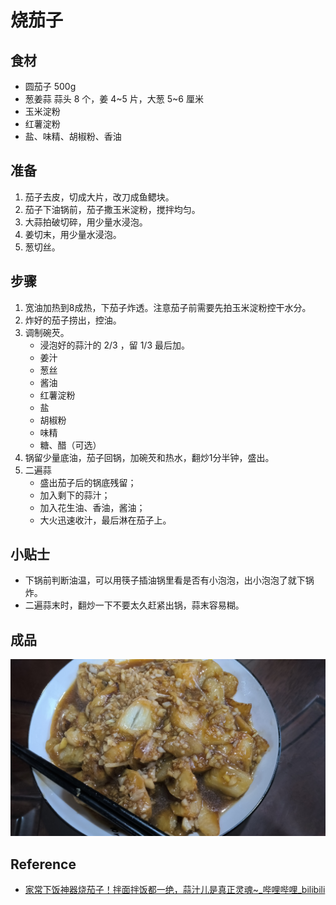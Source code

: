 # 烧茄子

## 食材

- 圆茄子 500g
- 葱姜蒜 蒜头 8 个，姜 4\~5 片，大葱 5\~6 厘米
- 玉米淀粉
- 红薯淀粉
- 盐、味精、胡椒粉、香油

## 准备

1. 茄子去皮，切成大片，改刀成鱼鳃块。
2. 茄子下油锅前，茄子撒玉米淀粉，搅拌均匀。
3. 大蒜拍破切碎，用少量水浸泡。
4. 姜切末，用少量水浸泡。
5. 葱切丝。

## 步骤

1. 宽油加热到8成热，下茄子炸透。注意茄子前需要先拍玉米淀粉控干水分。
2. 炸好的茄子捞出，控油。
3. 调制碗芡。
   - 浸泡好的蒜汁的 2/3 ，留 1/3 最后加。
   - 姜汁
   - 葱丝
   - 酱油
   - 红薯淀粉
   - 盐
   - 胡椒粉
   - 味精
   - 糖、醋（可选）
4. 锅留少量底油，茄子回锅，加碗芡和热水，翻炒1分半钟，盛出。
5. 二遍蒜
   - 盛出茄子后的锅底残留；
   - 加入剩下的蒜汁；
   - 加入花生油、香油，酱油；
   - 大火迅速收汁，最后淋在茄子上。

## 小贴士

- 下锅前判断油温，可以用筷子插油锅里看是否有小泡泡，出小泡泡了就下锅炸。
- 二遍蒜末时，翻炒一下不要太久赶紧出锅，蒜末容易糊。

## 成品

![烧茄子 2025-05-18](../images/烧茄子.20250518.png)

## Reference

- [家常下饭神器烧茄子！拌面拌饭都一绝，蒜汁儿是真正灵魂~_哔哩哔哩_bilibili](https://www.bilibili.com/video/BV1YP411679f/)
